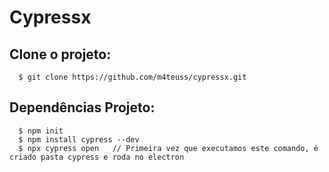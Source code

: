 # Cypressx

## Clone o projeto:
```
  $ git clone https://github.com/m4teuss/cypressx.git
```

## Dependências Projeto:
```
  $ npm init
  $ npm install cypress --dev
  $ npx cypress open   // Primeira vez que executamos este comando, é criado pasta cypress e roda no electron

```




